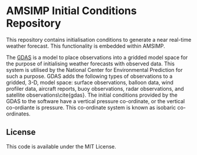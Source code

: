 # AMSIMP Initial Conditions Repository

This repository contains initialisation conditions to generate a near real-time weather forecast. This functionality is embedded within AMSIMP.

The [GDAS](https://nomads.ncep.noaa.gov/txt_descriptions/GFS_doc.shtml) is a model to place observations into a gridded model space for the purpose of initialising weather forecasts with observed data. This system is utilised by the National Center for Environmental Prediction for such a purpose. GDAS adds the following types of observations to a gridded, 3-D, model space: surface observations, balloon data, wind profiler data, aircraft reports, buoy observations, radar observations, and satellite observations\cite{gdas}. The initial conditions provided by the GDAS to the software have a vertical pressure co-ordinate, or the vertical co-ordiante is pressure. This co-ordinate system is known as isobaric co-ordinates.

## License
This code is available under the MIT License.
